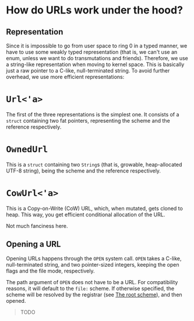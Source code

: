 How do URLs work under the hood?
================================

Representation
--------------

Since it is impossible to go from user space to ring 0 in a typed manner, we have to use some weakly typed representation (that is, we can't use an enum, unless we want to do transmutations and friends). Therefore, we use a string-like representation when moving to kernel space. This is basically just a raw pointer to a C-like, null-terminated string. To avoid further overhead, we use more efficient representations:

# `Url<'a>`

The first of the three representations is the simplest one. It consists of a `struct` containing two fat pointers, representing the scheme and the reference respectively.

# `OwnedUrl`

This is a `struct` containing two `String`s (that is, growable, heap-allocated UTF-8 string), being the scheme and the reference respectively.

# `CowUrl<'a>`

This is a Copy-on-Write (CoW) URL, which, when mutated, gets cloned to heap. This way, you get efficient conditional allocation of the URL.

Not much fanciness here.

Opening a URL
-------------

Opening URLs happens through the `OPEN` system call. `OPEN` takes a C-like, null-terminated string, and two pointer-sized integers, keeping the open flags and the file mode, respectively.

The path argument of `OPEN` does not have to be a URL. For compatibility reasons, it will default to the `file:` scheme. If otherwise specified, the scheme will be resolved by the registrar (see [The root scheme]), and then opened.

> TODO

[The root scheme]: //design/scheme/the_root_scheme.html
